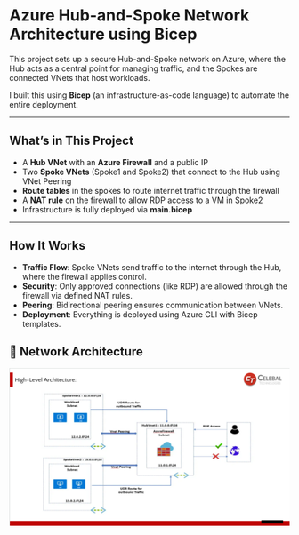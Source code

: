 # Azure Hub-and-Spoke Network Architecture using Bicep

This project sets up a secure Hub-and-Spoke network on Azure, where the Hub acts as a central point for managing traffic, and the Spokes are connected VNets that host workloads.

I built this using **Bicep** (an infrastructure-as-code language) to automate the entire deployment.

---

## What’s in This Project

- A **Hub VNet** with an **Azure Firewall** and a public IP
- Two **Spoke VNets** (Spoke1 and Spoke2) that connect to the Hub using VNet Peering
- **Route tables** in the spokes to route internet traffic through the firewall
- A **NAT rule** on the firewall to allow RDP access to a VM in Spoke2
- Infrastructure is fully deployed via **main.bicep**

---

## How It Works

- **Traffic Flow**: Spoke VNets send traffic to the internet through the Hub, where the firewall applies control.
- **Security**: Only approved connections (like RDP) are allowed through the firewall via defined NAT rules.
- **Peering**: Bidirectional peering ensures communication between VNets.
- **Deployment**: Everything is deployed using Azure CLI with Bicep templates.

## 📌 Network Architecture

![Azure Hub-and-Spoke Architecture](architecture.png)


